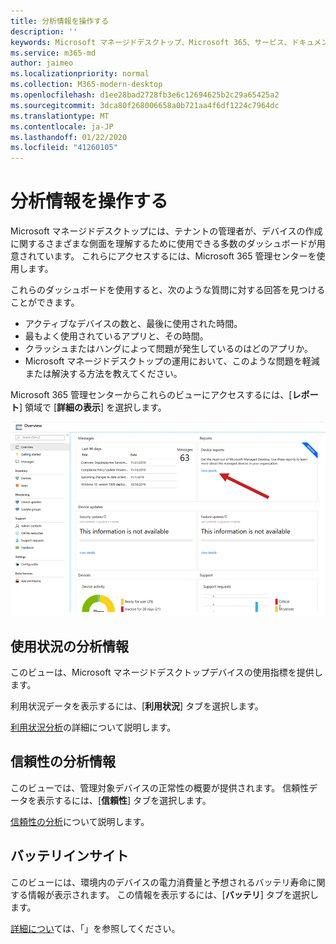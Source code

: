 ```yaml
---
title: 分析情報を操作する
description: ''
keywords: Microsoft マネージドデスクトップ、Microsoft 365、サービス、ドキュメント
ms.service: m365-md
author: jaimeo
ms.localizationpriority: normal
ms.collection: M365-modern-desktop
ms.openlocfilehash: d1ee28bad2728fb3e6c12694625b2c29a65425a2
ms.sourcegitcommit: 3dca80f268006658a0b721aa4f6df1224c7964dc
ms.translationtype: MT
ms.contentlocale: ja-JP
ms.lasthandoff: 01/22/2020
ms.locfileid: "41260105"
---
```

# <a name="work-with-insights"></a>分析情報を操作する

Microsoft マネージドデスクトップには、テナントの管理者が、デバイスの作成に関するさまざまな側面を理解するために使用できる多数のダッシュボードが用意されています。 これらにアクセスするには、Microsoft 365 管理センターを使用します。

これらのダッシュボードを使用すると、次のような質問に対する回答を見つけることができます。

- アクティブなデバイスの数と、最後に使用された時間。
- 最もよく使用されているアプリと、その時間。
- クラッシュまたはハングによって問題が発生しているのはどのアプリか。
- Microsoft マネージドデスクトップの運用において、このような問題を軽減または解決する方法を教えてください。

Microsoft 365 管理センターからこれらのビューにアクセスするには、[**レポート**] 領域で [**詳細の表示**] を選択します。

![右上に [レポート] 領域のある管理センター (デバイスレポートカードおよび [詳細の表示] リンクを含む)。](images/insights_overview.png)



## <a name="usage-insights"></a>使用状況の分析情報
このビューは、Microsoft マネージドデスクトップデバイスの使用指標を提供します。 

利用状況データを表示するには、[**利用状況**] タブを選択します。

[利用状況分析](usage-insights.md)の詳細について説明します。

## <a name="reliability-insights"></a>信頼性の分析情報
このビューでは、管理対象デバイスの正常性の概要が提供されます。 信頼性データを表示するには、[**信頼性**] タブを選択します。

[信頼性の分析](reliability-insights.md)について説明します。

## <a name="battery-insights"></a>バッテリインサイト
このビューには、環境内のデバイスの電力消費量と予想されるバッテリ寿命に関する情報が表示されます。 この情報を表示するには、[**バッテリ**] タブを選択します。

[詳細につい](battery-insights.md)ては、「」を参照してください。